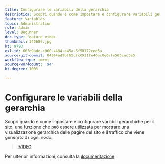 ```yaml
---
title: Configurare le variabili della gerarchia
description: Scopri quando e come impostare e configurare variabili gerarchiche per il sito, una funzione che può essere utilizzata per mostrare una visualizzazione gerarchica delle pagine del sito e il traffico che viene generato da ogni nodo.
feature: Variables
topic: Administration
role: Admin
level: Beginner
doc-type: feature video
thumbnail: 340680.jpg
kt: 9793
exl-id: 607c9ade-c060-4484-a45a-5f50172cee6a
source-git-commit: 84984ad9bf65cfc69117e40ac0e0cfe503cac5e5
workflow-type: tm+mt
source-wordcount: '94'
ht-degree: 100%

---
```


# Configurare le variabili della gerarchia

Scopri quando e come impostare e configurare variabili gerarchiche per il sito, una funzione che può essere utilizzata per mostrare una visualizzazione gerarchica delle pagine del sito e il traffico che viene generato da ogni nodo.

>[!VIDEO](https://video.tv.adobe.com/v/340680/?quality=12&learn=on)

Per ulteriori informazioni, consulta la [documentazione](https://experienceleague.adobe.com/docs/analytics/implementation/vars/page-vars/hier.html?lang=it).
